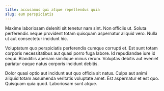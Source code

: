 ```yaml
---
title: accusamus qui atque repellendus quia
slug: eum perspiciatis
---
```


Maxime laboriosam deleniti sit tenetur nam sint. Non officiis ut. Soluta perferendis neque provident totam quisquam aspernatur aliquid vero. Nulla ut aut consectetur incidunt hic.

Voluptatum quo perspiciatis perferendis cumque corrupti et. Est sunt totam corporis necessitatibus aut quasi porro fuga labore. Id repudiandae iure id sequi. Blanditiis aperiam similique minus rerum. Voluptas debitis aut eveniet pariatur eaque natus corporis incidunt debitis.

Dolor quasi optio aut incidunt aut quo officia sit natus. Culpa aut animi aliquid totam assumenda veritatis voluptate amet. Est aspernatur et est quo. Quisquam quia quod. Laboriosam sunt atque.
